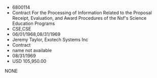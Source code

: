 * 6800114
* Contract For the Processing of Information Related to the   Proposal Receipt, Evaluation, and Award Procedures of the   Nsf's Science Education Programs
* CSE,CSE
* 06/01/1968,08/31/1969
* Jeremy Taylor, Exotech Systems Inc
* Contract
*   name not available
* 08/31/1969
* USD 105,950.00

NONE